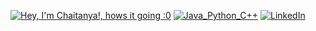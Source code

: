[![Hey, I'm Chaitanya!, hows it going :0](https://pimp-my-readme.webapp.io/pimp-my-readme/wavy-banner?subtitle=hows%20it%20going%20%3A0&title=Hey%2C%20I%27m%20Chaitanya%21)](https://pimp-my-readme.webapp.io)
[![Java_Python_C++](https://pimp-my-readme.webapp.io/pimp-my-readme/technology?technology=Java_Python_C%2B%2B)](https://pimp-my-readme.webapp.io)
[![LinkedIn](https://pimp-my-readme.webapp.io/pimp-my-readme/social-media?social=LinkedIn)](https://www.linkedin.com/in/chaitanyajoshix/)
